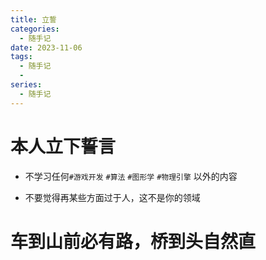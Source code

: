 ```yaml
---
title: 立誓
categories:
  - 随手记
date: 2023-11-06
tags:
  - 随手记
  - 
series:
  - 随手记
---
```


# 本人立下誓言

- 不学习任何`#游戏开发` `#算法` `#图形学` `#物理引擎` 以外的内容

- 不要觉得再某些方面过于人，这不是你的领域

# 车到山前必有路，桥到头自然直